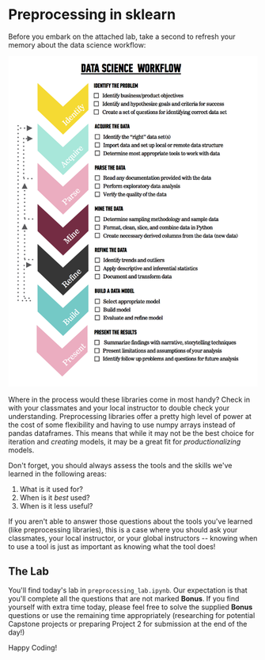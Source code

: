 # Preprocessing in sklearn

Before you embark on the attached lab, take a second to refresh your memory about the data science workflow:

![](./images/data_science_workflow.png)

Where in the process would these libraries come in most handy? Check in with your classmates and your local instructor to double check your understanding. Preprocessing libraries offer a pretty high level of power at the cost of some flexibility and having to use numpy arrays instead of pandas dataframes. This means that while it may not be the best choice for iteration and *creating* models, it may be a great fit for *productionalizing* models. 

Don't forget, you should always assess the tools and the skills we've learned in the following areas:

1. What is it used for?
2. When is it *best* used?
3. When is it less useful?

If you aren't able to answer those questions about the tools you've learned (like preprocessing libraries), this is a case where you should ask your classmates, your local instructor, or your global instructors -- knowing when to use a tool is just as important as knowing what the tool does!

## The Lab

You'll find today's lab in `preprocessing_lab.ipynb`. Our expectation is that you'll complete all the questions that are not marked **Bonus**. If you find yourself with extra time today, please feel free to solve the supplied **Bonus** questions or use the remaining time appropriately (researching for potential Capstone projects or preparing Project 2 for submission at the end of the day!)

Happy Coding!